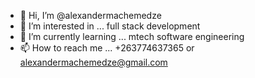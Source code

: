 - 👋 Hi, I’m @alexandermachemedze
- 👀 I’m interested in ... full stack development 
- 🌱 I’m currently learning ... mtech software engineering
- 📫 How to reach me ... +263774637365 or alexandermachemedze@gmail.com 

<!---
alexandermachemedze/alexandermachemedze is a ✨ special ✨ repository because its `README.md` (this file) appears on your GitHub profile.
You can click the Preview link to take a look at your changes.
--->
